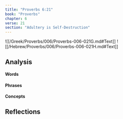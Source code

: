 ```yaml
---
title: "Proverbs 6:21"
book: "Proverbs"
chapter: 6
verse: 21
section: "Adultery is Self-Destruction"
---
```

![[/Greek/Proverbs/006/Proverbs-006-021G.md#Text]]
![[/Hebrew/Proverbs/006/Proverbs-006-021H.md#Text]]

## Analysis

#### Words

#### Phrases

#### Concepts

## Reflections
